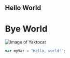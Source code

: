## Hello World
# Bye World

![Image of Yaktocat](https://octodex.github.com/images/yaktocat.png)


``` javascript
var myVar = "Hello, world!";
```
